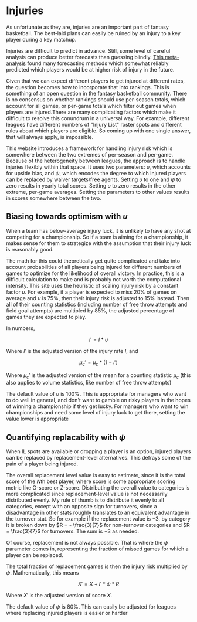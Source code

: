 # Injuries

As unfortunate as they are, injuries are an important part of fantasy basketball. The best-laid plans can easily be ruined by an injury to a key player during a key matchup. 

Injuries are difficult to predict in advance. Still, some level of careful analysis can produce better forecasts than guessing blindly. [This meta-analysis](https://jeo-esska.springeropen.com/articles/10.1186/s40634-021-00346-x) found many forecasting methods which somewhat reliably predicted which players would be at higher risk of injury in the future. 

Given that we can expect different players to get injured at different rates, the question becomes how to incorporate that into rankings. This is something of an open question in the fantasy basketball community. There is no consensus on whether rankings should use per-season totals, which account for all games, or per-game totals which filter out games when players are injured.There are many complicating factors which make it difficult to resolve this conundrum in a universal way. For example, different leagues have different numbers of "Injury List" roster spots and different rules about which players are eligible. So coming up with one single answer, that will always apply, is impossible. 

This website introduces a framework for handling injury risk which is somewhere between the two extremes of per-season and per-game. Because of the heterogeneity between leagues, the approach is to handle injuries flexibly within that space. It uses two parameters: $\upsilon$, which accounts for upside bias, and $\psi$, which encodes the degree to which injured players can be replaced by waiver targets/free agents. Setting $\upsilon$ to one and $\psi$ to zero results in yearly total scores. Setting $\upsilon$ to zero results in the other extreme, per-game averages. Setting the parameters to other values results in scores somewhere between the two.

## Biasing towards optimism with $\upsilon$

When a team has below-average injury luck, it is unlikely to have any shot at competing for a championship. So if a team is aiming for a championship, it makes sense for them to strategize with the assumption that their injury luck is reasonably good. 

The math for this could theoretically get quite complicated and take into account probabilities of all players being injured for different numbers of games to optimize for the likelihood of overall victory. In practice, this is a difficult calculation to make and is probably not worth the computational intensity. This site uses the heuristic of scaling injury risk by a constant factor $\upsilon$. For example, if a player is expected to miss $20\%$ of games on average and $\upsilon$ is $75\%$, then their injury risk is adjusted to $15\%$ instead. Then all of their counting statistics (including number of free throw attempts and field goal attempts) are multipled by $85\%$, the adjusted percentage of games they are expected to play. 

In numbers, 

$$
I' = I *\upsilon
$$

Where $I'$ is the adjusted version of the injury rate $I$, and

$$
\mu_c' = \mu_c * ( 1 - I')
$$

Where $\mu_c'$ is the adjusted version of the mean for a counting statistic $\mu_c$ (this also applies to volume statistics, like number of free throw attempts)

The default value of $\upsilon$ is $100\%$. This is appropriate for managers who want to do well in general, and don't want to gamble on risky players in the hopes of winning a championship if they get lucky. For managers who want to win championships and need some level of injury luck to get there, setting the value lower is appropriate

## Quantifying replacability with $\psi$ 

When IL spots are available or dropping a player is an option, injured players can be replaced by replacement-level alternatives. This defrays some of the pain of a player being injured. 

The overall replacement level value is easy to estimate, since it is the total score of the $N$th best player, where score is some appropriate scoring metric like G-score or Z-score. Distributing the overall value to categories is more complicated since replacement-level value is not necessarily distributed evenly. My rule of thumb is to distribute it evenly to all categories, except with an opposite sign for turnovers, since  a disadvantage in other stats roughly translates to an equivalent advantage in the turnover stat. So for example if the replacement value is $-3$, by category it is broken down by $R = - \frac{3}{7}$ for non-turnover categories and $R = \frac{3}{7}$ for turnovers. The sum is $-3$ as needed.

Of course, replacement is not always possible. That is where the $\psi$ parameter comes in, representing the fraction of missed games for which a player can be replaced. 

The total fraction of replacement games is then the injury risk multiplied by $\psi$. Mathematically, this means 

$$
X' = X + I' * \psi * R
$$

Where $X'$ is the adjusted version of score $X$.

The default value of $\psi$ is $80\%$. This can easily be adjusted for leagues where replacing injured players is easier or harder